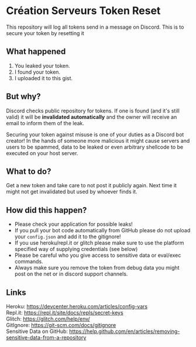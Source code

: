 # Création Serveurs **Token Reset**
This repository will log all tokens send in a message on Discord. This is to secure your token by resetting it

## What happened

1) You leaked your token.
2) I found your token.
3) I uploaded it to this gist.

## But why?

Discord checks public repository for tokens.
If one is found (and it's still valid) it will be **invalidated automatically** and the owner will receive an email to inform them of the leak.

Securing your token against misuse is one of your duties as a Discord bot creator!
In the hands of someone more malicious it might cause servers and users to be spammed, data to be leaked or even arbitrary shellcode to be executed on your host server.

## What to do?
Get a new token and take care to not post it publicly again.
Next time it might not get invalidated but used by whoever finds it.

## How did this happen?
- Please check your application for possible leaks!
- If you pull your bot code automatically from GitHub please do not upload your `config.json` and add it to the gitignore!
- If you use heroku/repl.it or glitch please make sure to use the platform specified way of supplying credentials (see below)
- Please be careful who you give access to sensitive data or eval/exec commands.
- Always make sure you remove the token from debug data you might post on the net or in discord support channels.

## Links
Heroku: https://devcenter.heroku.com/articles/config-vars  
Repl.it: https://repl.it/site/docs/repls/secret-keys  
Glitch: https://glitch.com/help/env/  
GitIgnore: https://git-scm.com/docs/gitignore  
Sensitive Data on GitHub: https://help.github.com/en/articles/removing-sensitive-data-from-a-repository

